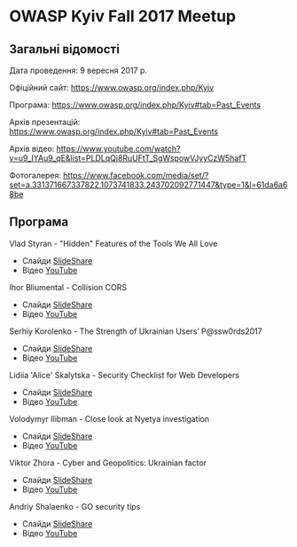 # OWASP Kyiv Fall 2017 Meetup

## Загальні відомості 

Дата проведення: 9 вересня 2017 р.

Офіційний сайт: https://www.owasp.org/index.php/Kyiv

Програма: https://www.owasp.org/index.php/Kyiv#tab=Past_Events

Архів презентацій: https://www.owasp.org/index.php/Kyiv#tab=Past_Events

Архів відео: https://www.youtube.com/watch?v=u9_IYAu9_qE&list=PLDLqQj8RuUFtT_SgWspowVJyyCzW5hafT

Фотогалерея: https://www.facebook.com/media/set/?set=a.331371667337822.1073741833.243702092771447&type=1&l=61da6a68be

## Програма

Vlad Styran - "Hidden" Features of the Tools We All Love
- Слайди [SlideShare](https://www.slideshare.net/owaspKyiv/vlad-styran-hidden-features-of-the-tools-we-all-love)
- Відео [YouTube](https://www.youtube.com/watch?v=TOeV8n7Ag60)

Ihor Bliumental - Collision CORS
- Слайди [SlideShare](https://www.slideshare.net/owaspKyiv/ihor-bliumental-collision-cors)
- Відео [YouTube](https://www.youtube.com/watch?v=u9_IYAu9_qE)

Serhiy Korolenko - The Strength of Ukrainian Users’ P@ssw0rds2017
- Слайди [SlideShare](https://www.slideshare.net/owaspKyiv/serhiy-korolenko-the-strength-of-ukrainian-users-pssw0rds2017)
- Відео [YouTube](https://www.youtube.com/watch?v=1-vtGjFDjKg)

Lidiia 'Alice' Skalytska - Security Checklist for Web Developers
- Слайди [SlideShare](https://www.slideshare.net/owaspKyiv/lidiia-alice-skalytska-security-checklist-for-web-developers)
- Відео [YouTube](https://www.youtube.com/watch?v=vJdMylamaoY)

Volodymyr Ilibman - Close look at Nyetya investigation
- Слайди [SlideShare](https://www.slideshare.net/owaspKyiv/volodymyr-ilibman-close-look-at-nyetya-investigation)
- Відео [YouTube](https://www.youtube.com/watch?v=9eDmImPxc6o)

Viktor Zhora - Cyber and Geopolitics: Ukrainian factor
- Слайди [SlideShare](https://www.slideshare.net/owaspKyiv/viktor-zhora-cyber-and-geopolitics-ukrainian-factor)
- Відео [YouTube](https://www.youtube.com/watch?v=aNbKW7cpuuw)

Andriy Shalaenko - GO security tips
- Слайди [SlideShare](https://www.slideshare.net/owaspKyiv/andriy-shalaenko-go-security-tips)
- Відео [YouTube](https://www.youtube.com/watch?v=_MJMD67XZ18)
